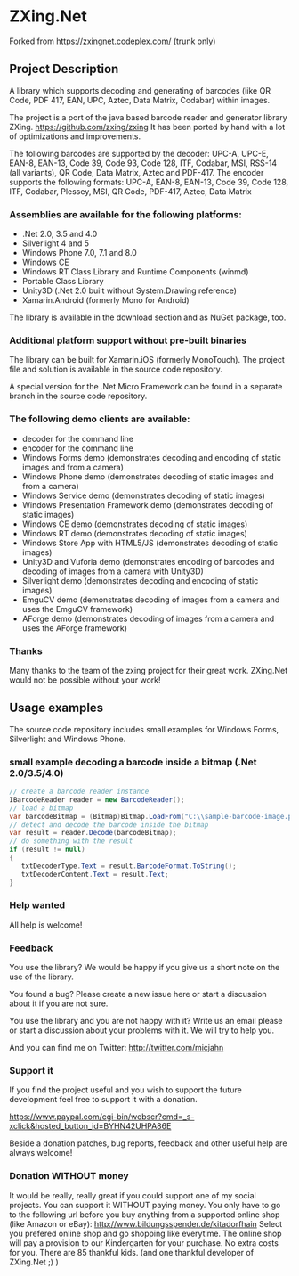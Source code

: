 # ZXing.Net
Forked from https://zxingnet.codeplex.com/ (trunk only)

## Project Description
A library which supports decoding and generating of barcodes (like QR Code, PDF 417, EAN, UPC, Aztec, Data Matrix, Codabar) within images.

The project is a port of the java based barcode reader and generator library ZXing.
https://github.com/zxing/zxing
It has been ported by hand with a lot of optimizations and improvements.

The following barcodes are supported by the decoder:
UPC-A, UPC-E, EAN-8, EAN-13, Code 39, Code 93, Code 128, ITF, Codabar, MSI, RSS-14 (all variants), QR Code, Data Matrix, Aztec and PDF-417.
The encoder supports the following formats:
UPC-A, EAN-8, EAN-13, Code 39, Code 128, ITF, Codabar, Plessey, MSI, QR Code, PDF-417, Aztec, Data Matrix

### Assemblies are available for the following platforms:

* .Net 2.0, 3.5 and 4.0
* Silverlight 4 and 5
* Windows Phone 7.0, 7.1 and 8.0
* Windows CE
* Windows RT Class Library and Runtime Components (winmd)
* Portable Class Library
* Unity3D (.Net 2.0 built without System.Drawing reference)
* Xamarin.Android (formerly Mono for Android)

The library is available in the download section and as NuGet package, too.

### Additional platform support without pre-built binaries
The library can be built for Xamarin.iOS (formerly MonoTouch). The project file and solution is available in the source code repository.

A special version for the .Net Micro Framework can be found in a separate branch in the source code repository.

### The following demo clients are available:

* decoder for the command line
* encoder for the command line
* Windows Forms demo (demonstrates decoding and encoding of static images and from a camera)
* Windows Phone demo (demonstrates decoding of static images and from a camera)
* Windows Service demo (demonstrates decoding of static images)
* Windows Presentation Framework demo (demonstrates decoding of static images)
* Windows CE demo (demonstrates decoding of static images)
* Windows RT demo (demonstrates decoding of static images)
* Windows Store App with HTML5/JS (demonstrates decoding of static images)
* Unity3D and Vuforia demo (demonstrates encoding of barcodes and decoding of images from a camera with Unity3D)
* Silverlight demo (demonstrates decoding and encoding of static images)
* EmguCV demo (demonstrates decoding of images from a camera and uses the EmguCV framework)
* AForge demo (demonstrates decoding of images from a camera and uses the AForge framework)

### Thanks
Many thanks to the team of the zxing project for their great work. ZXing.Net would not be possible without your work!
## Usage examples
The source code repository includes small examples for Windows Forms, Silverlight and Windows Phone.

### small example decoding a barcode inside a bitmap (.Net 2.0/3.5/4.0)

```c#
// create a barcode reader instance
IBarcodeReader reader = new BarcodeReader();
// load a bitmap
var barcodeBitmap = (Bitmap)Bitmap.LoadFrom("C:\\sample-barcode-image.png");
// detect and decode the barcode inside the bitmap
var result = reader.Decode(barcodeBitmap);
// do something with the result
if (result != null)
{
   txtDecoderType.Text = result.BarcodeFormat.ToString();
   txtDecoderContent.Text = result.Text;
}
```

### Help wanted
All help is welcome!
### Feedback
You use the library?
We would be happy if you give us a short note on the use of the library.

You found a bug?
Please create a new issue here or start a discussion about it if you are not sure.

You use the library and you are not happy with it?
Write us an email please or start a discussion about your problems with it. We will try to help you.

And you can find me on Twitter: http://twitter.com/micjahn
### Support it
If you find the project useful and you wish to support the future development feel free to support it with a donation.

https://www.paypal.com/cgi-bin/webscr?cmd=_s-xclick&hosted_button_id=BYHN42UHPA86E

Beside a donation patches, bug reports, feedback and other useful help are always welcome!
### Donation WITHOUT money
It would be really, really great if you could support one of my social projects. You can support it WITHOUT paying money.
You only have to go to the following url before you buy anything from a supported online shop (like Amazon or eBay):
http://www.bildungsspender.de/kitadorfhain
Select you prefered online shop and go shopping like everytime. The online shop will pay a provision to our Kindergarten for your purchase. No extra costs for you. There are 85 thankful kids.
(and one thankful developer of ZXing.Net ;) )
